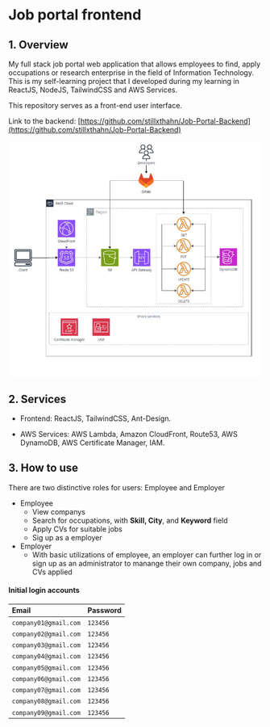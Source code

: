 # Job portal frontend

## 1. Overview
My full stack job portal web application that allows employees to find, apply occupations or research enterprise in the field of Information Technology. This is my self-learning project that I developed during my learning in ReactJS, NodeJS, TailwindCSS and AWS Services.

This repository serves as a front-end user interface.

Link to the backend: [https://github.com/stillxthahn/Job-Portal-Backend](https://github.com/stillxthahn/Job-Portal-Backend)

![Architecture](architecture.jpeg)

## 2. Services
- Frontend: ReactJS, TailwindCSS, Ant-Design.

- AWS Services: AWS Lambda, Amazon CloudFront, Route53, AWS DynamoDB, AWS Certificate Manager, IAM.

## 3. How to use
There are two distinctive roles for users: Employee and Employer

* Employee
  * View companys
  * Search for occupations, with **Skill, City**, and **Keyword** field
  * Apply CVs for suitable jobs
  * Sig up as a employer
* Employer
  * With basic utilizations of employee, an employer can further log in or sign up as an administrator to manange their own company, jobs and CVs applied


#### Initial login accounts
| Email     | Password |
| :-------- | :------- | 
| `company01@gmail.com` | `123456` | 
| `company02@gmail.com` | `123456` | 
| `company03@gmail.com` | `123456` |  
| `company04@gmail.com` | `123456` | 
| `company05@gmail.com` | `123456` | 
| `company06@gmail.com` | `123456` | 
| `company07@gmail.com` | `123456` | 
| `company08@gmail.com` | `123456` | 
| `company09@gmail.com` | `123456` | 
